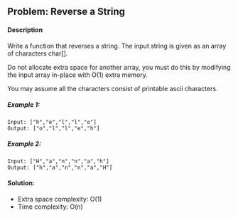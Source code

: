 ## Problem: Reverse a String
#### Description
Write a function that reverses a string. The input string is given as an array of characters char[].

Do not allocate extra space for another array, you must do this by modifying the input array in-place with O(1) extra memory.

You may assume all the characters consist of printable ascii characters.

##### Example 1:
```
Input: ["h","e","l","l","o"]
Output: ["o","l","l","e","h"]
```

##### Example 2:
```
Input: ["H","a","n","n","a","h"]
Output: ["h","a","n","n","a","H"]
```

#### Solution:
* Extra space complexity: O(1)
* Time complexity: O(n) 